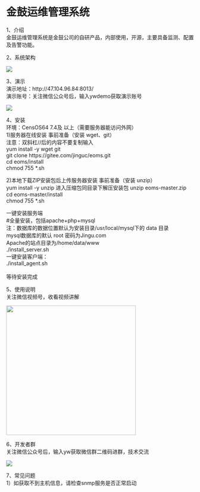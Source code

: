 # 金鼓运维管理系统

1、介绍
<br>
金鼓运维管理系统是金鼓公司的自研产品，内部使用，开源，主要具备监测、配置及告警功能。
<p>
2、系统架构
<br>
<p style="align:left;"><img src="https://www.jinguc.com/oms/img/xtjg.png"></p>
<p>
3、演示
<br>
演示地址：http://47.104.96.84:8013/<br>
演示账号：关注微信公众号后，输入ywdemo获取演示账号<br>
<p style="align:left;"><img src="https://www.jinguc.com/oms/img/gzh.png"></p>
<p>
4、安装<br>
环境：CensOS64 7.4及 以上（需要服务器能访问外网）<br>
1)服务器在线安装
事前准备（安装 wget、git）<br>
注意：双斜杠//后的内容不要复制输入<br>
yum install -y wget git<br>
git clone https://gitee.com/jinguc/eoms.git<br>
cd eoms/install<br>
chmod 755 *.sh<br>

2)本地下载ZIP安装包后上传服务器安装
事前准备（安装 unzip）<br>
yum install -y unzip
进入压缩包同目录下解压安装包
unzip eoms-master.zip
cd eoms-master/install<br>
chmod 755 *.sh<br>

一键安装服务端<br>
#全量安装，包括apache+php+mysql<br>
注：数据库的数据位置默认为安装目录/usr/local/mysql下的 data 目录<br>
      mysql数据库的默认 root 密码为Jingu.com<br>
      Apache的站点目录为/home/data/www<br>
./install_server.sh<br>
一键安装客户端：<br>
./install_agent.sh<br>
<br>
等待安装完成<br>
<p>
5、使用说明<br>
关注微信视频号，收看视频讲解<br>
<p style="align:left;"><img src="https://www.jinguc.com/oms/img/sph.png" width="348"></p>
<p>
6、开发者群<br>
关注微信公众号后，输入yw获取微信群二维码进群，技术交流<br>
<p style="align:left;"><img src="https://www.jinguc.com/oms/img/kfq.png"></p>
<p>
7、常见问题<br>
1）如获取不到主机信息，请检查snmp服务是否正常启动<br>


